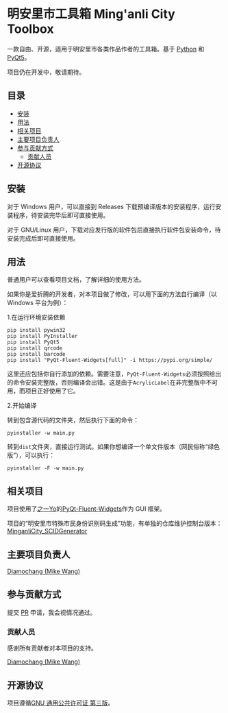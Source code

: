 # 明安里市工具箱 Ming'anli City Toolbox

一款自由、开源，适用于明安里市各类作品作者的工具箱。基于 [Python](https://www.python.org/) 和 [PyQt5](https://pypi.org/project/PyQt5/)。

项目仍在开发中，敬请期待。

## 目录

- [安装](#安装)
- [用法](#用法)
- [相关项目](#相关项目)
- [主要项目负责人](#主要项目负责人)
- [参与贡献方式](#参与贡献方式)
    - [贡献人员](#贡献人员)
- [开源协议](#开源协议)


## 安装

对于 Windows 用户，可以直接到 Releases 下载预编译版本的安装程序，运行安装程序，待安装完毕后即可直接使用。

对于 GNU/Linux 用户，下载对应发行版的软件包后直接执行软件包安装命令，待安装完成后即可直接使用。

## 用法

普通用户可以查看项目文档，了解详细的使用方法。

如果你是爱折腾的开发者，对本项目做了修改，可以用下面的方法自行编译（以 Windows 平台为例）：

1.在运行环境安装依赖

```
pip install pywin32
pip install PyInstaller
pip install PyQt5
pip install qrcode
pip install barcode
pip install "PyQt-Fluent-Widgets[full]" -i https://pypi.org/simple/
```

这里还应包括你自行添加的依赖。需要注意，`PyQt-Fluent-Widgets`必须按照给出的命令安装完整版，否则编译会出错。这是由于`AcrylicLabel`在非完整版中不可用，而项目正好使用了它。

2.开始编译

转到包含源代码的文件夹，然后执行下面的命令：

`pyinstaller -w main.py `

转到`dist`文件夹，直接运行测试。如果你想编译一个单文件版本（网民俗称“绿色版”），可以执行：

`pyinstaller -F -w main.py `

## 相关项目

项目使用了[之一Yo](https://github.com/zhiyiYo)的[PyQt-Fluent-Widgets](https://github.com/zhiyiYo/PyQt-Fluent-Widgets)作为 GUI 框架。

项目的“明安里市特殊市民身份识别码生成”功能，有单独的仓库维护控制台版本：[MinganliCity_SCIDGenerator](https://github.com/Diamochang/MinganliCity_SCIDGenerator)

## 主要项目负责人

[Diamochang (Mike Wang)](https://github.com/Diamochang)

## 参与贡献方式

提交 [PR](https://github.com/Diamochang/MinganliCity_Toolbox/pulls) 申请，我会视情况通过。

### 贡献人员

感谢所有贡献者对本项目的支持。

[Diamochang (Mike Wang)](https://github.com/Diamochang)

## 开源协议

项目遵循[GNU 通用公共许可证 第三版](LICENSE)。
